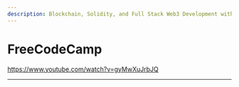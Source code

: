 ```yaml
---
description: Blockchain, Solidity, and Full Stack Web3 Development with JavaScript
---
```


# FreeCodeCamp

https://www.youtube.com/watch?v=gyMwXuJrbJQ

***
